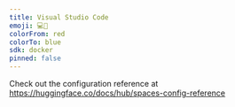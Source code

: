 ```yaml
---
title: Visual Studio Code
emoji: 💻🐳
colorFrom: red
colorTo: blue
sdk: docker
pinned: false
---
```


Check out the configuration reference at https://huggingface.co/docs/hub/spaces-config-reference